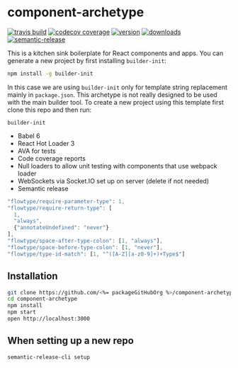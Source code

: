 # component-archetype

[![travis build](https://img.shields.io/travis/philholden/component-archetype.svg?style=flat-square)](https://travis-ci.org/philholden/component-archetype)
[![codecov coverage](https://img.shields.io/codecov/c/github/philholden/component-archetype.svg?style=flat-square)](https://codecov.io/github/philholden/component-archetype)
[![version](https://img.shields.io/npm/v/@philholden/component-archetype.svg?style=flat-square)](http://npm.im/@philholden/component-archetype)
[![downloads](https://img.shields.io/npm/dm/@philholden/component-archetype.svg?style=flat-square)](http://npm-stat.com/charts.html?package=@philholden/component-archetype&from=2015-08-01)
[![semantic-release](https://img.shields.io/badge/%20%20%F0%9F%93%A6%F0%9F%9A%80-semantic--release-e10079.svg?style=flat-square)](https://github.com/semantic-release/semantic-release)

This is a kitchen sink boilerplate for React components and apps. You can generate a new project by first installing `builder-init`:

```bash
npm install -g builder-init
```

In this case we are using `builder-init` only for template string replacement mainly in `package.json`. This archetype is not really designed to be used with the main builder tool. To create a new project using this template first clone this repo and then run:

```
builder-init
``` 

* Babel 6
* React Hot Loader 3
* AVA for tests
* Code coverage reports
* Null loaders to allow unit testing with components that use webpack loader 
* WebSockets via Socket.IO set up on server (delete if not needed)
* Semantic release

```javascript
"flowtype/require-parameter-type": 1,
"flowtype/require-return-type": [
  1,
  "always",
  {"annotateUndefined": "never"}
],
"flowtype/space-after-type-colon": [1, "always"],
"flowtype/space-before-type-colon": [1, "never"],
"flowtype/type-id-match": [1, "^([A-Z][a-z0-9]+)+Type$"]
```

## Installation

```bash
git clone https://github.com/<%= packageGitHubOrg %>/component-archetype.git
cd component-archetype
npm install
npm start
open http://localhost:3000
```

## When setting up a new repo

`semantic-release-cli setup`
